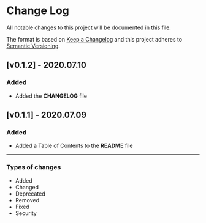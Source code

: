 # Change Log
All notable changes to this project will be documented in this file.

The format is based on [Keep a Changelog](http://keepachangelog.com/)
and this project adheres to [Semantic Versioning](http://semver.org/).

## [v0.1.2] - 2020.07.10
### Added
- Added the **CHANGELOG** file

## [v0.1.1] - 2020.07.09
### Added
- Added a Table of Contents to the **README** file

*****

### Types of changes
- Added
- Changed
- Deprecated
- Removed
- Fixed
- Security
